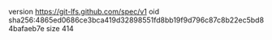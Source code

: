 version https://git-lfs.github.com/spec/v1
oid sha256:4865ed0686ce3bca419d32898551fd8bb19f9d796c87c8b22ec5bd84bafaeb7e
size 414
